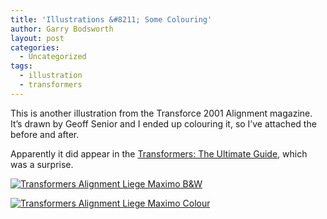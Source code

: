 ```yaml
---
title: 'Illustrations &#8211; Some Colouring'
author: Garry Bodsworth
layout: post
categories:
  - Uncategorized
tags:
  - illustration
  - transformers
---
```

This is another illustration from the Transforce 2001 Alignment magazine. It&#8217;s drawn by Geoff Senior and I ended up colouring it, so I&#8217;ve attached the before and after.

Apparently it did appear in the [Transformers: The Ultimate Guide][1], which was a surprise.

<a href="http://www.flickr.com/photos/30985632@N05/2909851951/" class="flickr-image" target="_blank" title="Transformers Alignment Liege Maximo B&#038;W"><img src="http://farm4.static.flickr.com/3166/2909851951_26936374cb_m.jpg" alt="Transformers Alignment Liege Maximo B&#038;W" /></a>

<a href="http://www.flickr.com/photos/30985632@N05/2910699266/" class="flickr-image" target="_blank" title="Transformers Alignment Liege Maximo Colour"><img src="http://farm4.static.flickr.com/3076/2910699266_c485b12f12.jpg" alt="Transformers Alignment Liege Maximo Colour" /></a>

 [1]: http://www.amazon.co.uk/Transformers-Ultimate-Guide-Simon-Furman/dp/0756630126/ref=sr_1_1?ie=UTF8&s=books&qid=1223067077&sr=8-1